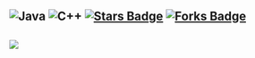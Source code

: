 ![Java](https://img.shields.io/badge/java-%23ED8B00.svg?style=for-the-badge&logo=openjdk&logoColor=white) ![C++](https://img.shields.io/badge/c++-%2300599C.svg?style=for-the-badge&logo=c%2B%2B&logoColor=white)
<a href="https://github.com/ThreadedDev/ThreadedDev/stargazers"><img src="https://img.shields.io/github/stars/ThreadedDev/ThreadedDev" alt="Stars Badge"/></a>
<a href="https://github.com/ThreadedDev/ThreadedDev/network/members"><img src="https://img.shields.io/github/forks/ThreadedDev/ThreadedDev" alt="Forks Badge"/></a>
---
![](https://github-readme-stats.vercel.app/api/top-langs/?username=ThreadedDev&theme=dracula&hide_border=true&include_all_commits=false&count_private=false&layout=compact)
---
